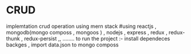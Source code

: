# CRUD
implemtation crud operation using mern stack 
#using 
reactjs , mongodb(mongo composs , mongoos ) , 
nodejs , express , redux , redux-thunk , redux-persist ,,
........ 
to run the project :- 
install dependeces backges , 
import data.json to mongo composs 
